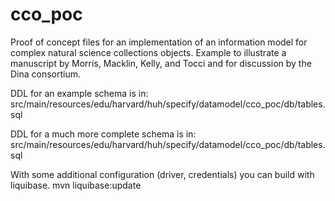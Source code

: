 # cco_poc
Proof of concept files for an implementation of an information model for complex natural science collections objects.
Example to illustrate a manuscript by Morris, Macklin, Kelly, and Tocci and for discussion by the Dina consortium.   

DDL for an example schema is in:
src/main/resources/edu/harvard/huh/specify/datamodel/cco_poc/db/tables.sql

DDL for a much more complete schema is in:
src/main/resources/edu/harvard/huh/specify/datamodel/cco_poc/db/tables.sql

With some additional configuration (driver, credentials) you can build with liquibase.
mvn liquibase:update


